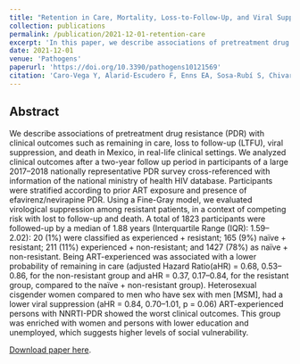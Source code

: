 ```yaml
---
title: "Retention in Care, Mortality, Loss-to-Follow-Up, and Viral Suppression among Antiretroviral Treatment-Naïve and Experienced Persons Participating in a Nationally Representative HIV Pre-Treatment Drug Resistance Survey in Mexico."
collection: publications
permalink: /publication/2021-12-01-retention-care
excerpt: 'In this paper, we describe associations of pretreatment drug resistance (PDR) with clinical outcomes such as remaining in care, loss to follow-up (LTFU), viral suppression, and death in Mexico. The study was conducted in real-life clinical settings.'
date: 2021-12-01
venue: 'Pathogens'
paperurl: 'https://doi.org/10.3390/pathogens10121569'
citation: 'Caro-Vega Y, Alarid-Escudero F, Enns EA, Sosa-Rubí S, Chivardi C, Piñeirúa-Menendez A, García-Morales C, Reyes-Terán G, Sierra-Madero JG, Ávila-Ríos S. Retention in Care, Mortality, Loss-to-Follow-Up, and Viral Suppression among Antiretroviral Treatment-Naïve and Experienced Persons Participating in a Nationally Representative HIV Pre-Treatment Drug Resistance Survey in Mexico. Pathogens. 2021; 10(12):1569.'
---
```

## Abstract
We describe associations of pretreatment drug resistance (PDR) with clinical outcomes such as remaining in care, loss to follow-up (LTFU), viral suppression, and death in Mexico, in real-life clinical settings. We analyzed clinical outcomes after a two-year follow up period in participants of a large 2017–2018 nationally representative PDR survey cross-referenced with information of the national ministry of health HIV database. Participants were stratified according to prior ART exposure and presence of efavirenz/nevirapine PDR. Using a Fine-Gray model, we evaluated virological suppression among resistant patients, in a context of competing risk with lost to follow-up and death. A total of 1823 participants were followed-up by a median of 1.88 years (Interquartile Range (IQR): 1.59–2.02): 20 (1%) were classified as experienced + resistant; 165 (9%) naïve + resistant; 211 (11%) experienced + non-resistant; and 1427 (78%) as naïve + non-resistant. Being ART-experienced was associated with a lower probability of remaining in care (adjusted Hazard Ratio(aHR) = 0.68, 0.53–0.86, for the non-resistant group and aHR = 0.37, 0.17–0.84, for the resistant group, compared to the naïve + non-resistant group). Heterosexual cisgender women compared to men who have sex with men [MSM], had a lower viral suppression (aHR = 0.84, 0.70–1.01, p = 0.06) ART-experienced persons with NNRTI-PDR showed the worst clinical outcomes. This group was enriched with women and persons with lower education and unemployed, which suggests higher levels of social vulnerability.

[Download paper here](https://doi.org/10.3390/pathogens10121569).